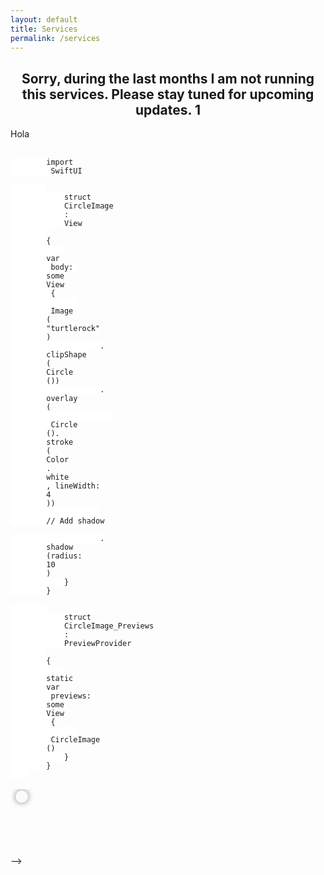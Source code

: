 ```yaml
---
layout: default
title: Services
permalink: /services
---
```

<h2 style="text-align: center">Sorry, during the last months I am not running this services. Please stay tuned for upcoming updates. 1</h2>
<!--
  <table style="width: 100%; horizontal-align: left; margin: 0px 0px">
    <tr>
      <td style="border-style: hidden; width: 33%; text-align: left; vertical-align: top; padding: 0px">
        <img style="display: block; margin-left: auto; margin-right: auto; height: 250px; width: 100%; object-fit: contain" src="../assets/img/galileo.PNG">
      </td>
      <td style="border-style: hidden; width: 33%; text-align: left; vertical-align: top; padding: 0px">
        <img style="display: block; margin-left: auto; margin-right: auto; height: 250px; width: 100%; object-fit: contain" src="../assets/img/granitos.PNG">
      </td>
      <td style="border-style: hidden; width: 33%; text-align: left; vertical-align: top; padding: 0px">
        <img style="display: block; margin-left: auto; margin-right: auto; height: 250px; width: 100%; object-fit: contain" src="../assets/img/campus.PNG">
      </td>
    </tr>
  </table>
-->
Hola
  <style>
.hljs-selector-tag {
    color: #aa0d91;
}

.hljs-symbol {
    color: #057CB0;
}

.hljs-title {
    color: #057CB0;
}

.hljs-attribute {
    color: #000;
}

.hljs-tag {
    color: #057CB0;
}

.hljs-built_in {
    color: #5c2699;
}

.hljs-bullet {
    color: #057CB0;
}

.hljs-strong {
    font-weight: bold;
}

.hljs-selector-class {
    color: #9b703f;
}

.hljs-subst {
    color: #000;
}

.hljs-attr {
    color: #057CB0;
}

.hljs-type {
    color: #4B21B0;
}

.hljs-selector-id {
    color: #9b703f;
}

.hljs-builtin-name {
    color: #5c2699;
}

.hljs-params {
    color: #5c2699;
}

.hljs-regexp {
    color: #080;
}

.hljs-link {
    color: #080;
}

.hljs-section {
    color: #057CB0;
}

.hljs {
    display: block;
    color: black;
    padding: 0.5em;
    overflow-x: auto;
}

.hljs-comment {
    color: #707F8C;
}

.hljs-formula {
    background-color: #eee;
    font-style: italic;
}

.hljs-emphasis {
    font-style: italic;
}

.hljs-string {
    color: #c41a16;
}

.hljs-template-variable {
    color: #660;
}

.hljs-variable {
    color: #660;
}

.hljs-meta {
    color: #aa0d91;
}

.hljs-name {
    color: #008;
}

.hljs-doctag {
    font-weight: bold;
}

.hljs-number {
    color: #057CB0;
}

.hljs-literal {
    color: #aa0d91;
}

.hljs-quote {
    color: #707F8C;
}

.hljs-class {
    color: #057CB0;
}

.hljs-keyword {
    color: #aa0d91;
}

.hljs-deletion {
    background-color: #ffc8bd;
}

.hljs-addition {
    background-color: #baeeba;
}
</style>
<pre>
    <code class="hljs" style="background:#FFFFFF;border-radius:8px">
        <span class="hljs-keyword">import</span>
         SwiftUI

        <span class="hljs-class">
            <span class="hljs-keyword">struct</span>
            <span class="hljs-title">CircleImage</span>
            : 
            <span class="hljs-title">View</span>
        </span>
        {
            
        <span class="hljs-keyword">var</span>
         body: 
        <span class="hljs-keyword">some</span>
        <span class="hljs-type">View</span>
         {
               
        <span class="hljs-attribute"> Image</span>
        (
        <span class="hljs-string">"turtlerock"</span>
        )
                    .
        <span class="hljs-literal">clipShape</span>
        (
        <span class="hljs-type">Circle</span>
        ())
                    .
        <span class="hljs-literal">overlay</span>
        (
                       
        <span class="hljs-attribute"> Circle</span>
        ().
        <span class="hljs-attribute">stroke</span>
        (
        <span class="hljs-type">Color</span>
        .
        <span class="hljs-attribute">white</span>
        , lineWidth: 
        <span class="hljs-number">4</span>
        ))
                    
        <span class="hljs-comment">// Add shadow</span>

                    .
        <span class="hljs-literal">shadow</span>
        (radius: 
        <span class="hljs-number">10</span>
        )
            }
        }

        <span class="hljs-class">
            <span class="hljs-keyword">struct</span>
            <span class="hljs-title">CircleImage_Previews</span>
            : 
            <span class="hljs-title">PreviewProvider</span>
        </span>
        {
            
        <span class="hljs-keyword">static</span>
        <span class="hljs-keyword">var</span>
         previews: 
        <span class="hljs-keyword">some</span>
        <span class="hljs-type">View</span>
         {
               
        <span class="hljs-attribute"> CircleImage</span>
        ()
            }
        }
    </code>
</pre>

  <table style="width: 100%; horizontal-align: center; margin-left: auto; margin-right: auto">
  <tr>
    <td style="border-style: hidden; width: 100%; vertical-align: center; horizontal-align: center">
      <header style="background-color: #F8FAFC; border-radius: 20px; padding: 10px; box-shadow: 0px 0px 10px grey">
        <script charset="utf-8" type="text/javascript" src="//js-eu1.hsforms.net/forms/shell.js"></script><script>hbspt.forms.create({region: "eu1",portalId: "24911257",formId: "07fe559d-ca81-41ad-b091-f3d32cd5bd93"});</script>
      </header>
    </td>
    </tr>
</table>
-->


